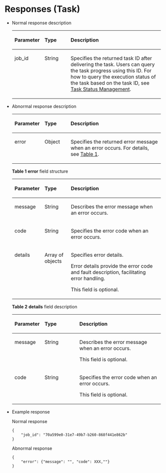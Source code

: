 # Responses \(Task\)<a name="EN-US_TOPIC_0022067714"></a>

-   Normal response description

    <a name="table757167711151"></a>
    <table><thead align="left"><tr id="row5251903911151"><th class="cellrowborder" valign="top" width="16.48%" id="mcps1.1.4.1.1"><p id="p2618376611151"><a name="p2618376611151"></a><a name="p2618376611151"></a>Parameter</p>
    </th>
    <th class="cellrowborder" valign="top" width="17.98%" id="mcps1.1.4.1.2"><p id="p4051029311151"><a name="p4051029311151"></a><a name="p4051029311151"></a>Type</p>
    </th>
    <th class="cellrowborder" valign="top" width="65.53999999999999%" id="mcps1.1.4.1.3"><p id="p6010832511151"><a name="p6010832511151"></a><a name="p6010832511151"></a>Description</p>
    </th>
    </tr>
    </thead>
    <tbody><tr id="row3693617411151"><td class="cellrowborder" valign="top" width="16.48%" headers="mcps1.1.4.1.1 "><p id="p3904008711151"><a name="p3904008711151"></a><a name="p3904008711151"></a>job_id</p>
    </td>
    <td class="cellrowborder" valign="top" width="17.98%" headers="mcps1.1.4.1.2 "><p id="p813044011151"><a name="p813044011151"></a><a name="p813044011151"></a>String</p>
    </td>
    <td class="cellrowborder" valign="top" width="65.53999999999999%" headers="mcps1.1.4.1.3 "><p id="p5458589811151"><a name="p5458589811151"></a><a name="p5458589811151"></a>Specifies the returned task ID after delivering the task. Users can query the task progress using this ID. For how to query the execution status of the task based on the task ID, see <a href="task-status-management.md">Task Status Management</a>.</p>
    </td>
    </tr>
    </tbody>
    </table>


-   Abnormal response description

    <a name="table6467239411151"></a>
    <table><thead align="left"><tr id="row2581079811151"><th class="cellrowborder" valign="top" width="16.55%" id="mcps1.1.4.1.1"><p id="p1029990211151"><a name="p1029990211151"></a><a name="p1029990211151"></a>Parameter</p>
    </th>
    <th class="cellrowborder" valign="top" width="17.86%" id="mcps1.1.4.1.2"><p id="p2898571411151"><a name="p2898571411151"></a><a name="p2898571411151"></a>Type</p>
    </th>
    <th class="cellrowborder" valign="top" width="65.59%" id="mcps1.1.4.1.3"><p id="p6614149111151"><a name="p6614149111151"></a><a name="p6614149111151"></a>Description</p>
    </th>
    </tr>
    </thead>
    <tbody><tr id="row5586052011151"><td class="cellrowborder" valign="top" width="16.55%" headers="mcps1.1.4.1.1 "><p id="p2840824911151"><a name="p2840824911151"></a><a name="p2840824911151"></a>error</p>
    </td>
    <td class="cellrowborder" valign="top" width="17.86%" headers="mcps1.1.4.1.2 "><p id="p1936686411151"><a name="p1936686411151"></a><a name="p1936686411151"></a>Object</p>
    </td>
    <td class="cellrowborder" valign="top" width="65.59%" headers="mcps1.1.4.1.3 "><p id="p2558244011151"><a name="p2558244011151"></a><a name="p2558244011151"></a>Specifies the returned error message when an error occurs. For details, see <a href="#table6409189311151">Table 1</a>.</p>
    </td>
    </tr>
    </tbody>
    </table>

    **Table  1** **error**  field structure

    <a name="table6409189311151"></a>
    <table><thead align="left"><tr id="row2324327311151"><th class="cellrowborder" valign="top" width="16.6%" id="mcps1.2.4.1.1"><p id="p365693111151"><a name="p365693111151"></a><a name="p365693111151"></a>Parameter</p>
    </th>
    <th class="cellrowborder" valign="top" width="17.919999999999998%" id="mcps1.2.4.1.2"><p id="p2777597711151"><a name="p2777597711151"></a><a name="p2777597711151"></a>Type</p>
    </th>
    <th class="cellrowborder" valign="top" width="65.48%" id="mcps1.2.4.1.3"><p id="p3526170111151"><a name="p3526170111151"></a><a name="p3526170111151"></a>Description</p>
    </th>
    </tr>
    </thead>
    <tbody><tr id="row3762550011151"><td class="cellrowborder" valign="top" width="16.6%" headers="mcps1.2.4.1.1 "><p id="p2776668011151"><a name="p2776668011151"></a><a name="p2776668011151"></a>message</p>
    </td>
    <td class="cellrowborder" valign="top" width="17.919999999999998%" headers="mcps1.2.4.1.2 "><p id="p3450864111151"><a name="p3450864111151"></a><a name="p3450864111151"></a>String</p>
    </td>
    <td class="cellrowborder" valign="top" width="65.48%" headers="mcps1.2.4.1.3 "><p id="p4373654211151"><a name="p4373654211151"></a><a name="p4373654211151"></a>Describes the error message when an error occurs.</p>
    </td>
    </tr>
    <tr id="row5808456411151"><td class="cellrowborder" valign="top" width="16.6%" headers="mcps1.2.4.1.1 "><p id="p722924311151"><a name="p722924311151"></a><a name="p722924311151"></a>code</p>
    </td>
    <td class="cellrowborder" valign="top" width="17.919999999999998%" headers="mcps1.2.4.1.2 "><p id="p4869780211151"><a name="p4869780211151"></a><a name="p4869780211151"></a>String</p>
    </td>
    <td class="cellrowborder" valign="top" width="65.48%" headers="mcps1.2.4.1.3 "><p id="p5220791411151"><a name="p5220791411151"></a><a name="p5220791411151"></a>Specifies the error code when an error occurs.</p>
    </td>
    </tr>
    <tr id="row152703448361"><td class="cellrowborder" valign="top" width="16.6%" headers="mcps1.2.4.1.1 "><p id="p6270164414368"><a name="p6270164414368"></a><a name="p6270164414368"></a>details</p>
    </td>
    <td class="cellrowborder" valign="top" width="17.919999999999998%" headers="mcps1.2.4.1.2 "><p id="p1527164413365"><a name="p1527164413365"></a><a name="p1527164413365"></a>Array of objects</p>
    </td>
    <td class="cellrowborder" valign="top" width="65.48%" headers="mcps1.2.4.1.3 "><p id="p6161120143914"><a name="p6161120143914"></a><a name="p6161120143914"></a>Specifies error details.</p>
    <p id="p12711744153618"><a name="p12711744153618"></a><a name="p12711744153618"></a>Error details provide the error code and fault description, facilitating error handling.</p>
    <p id="p1036024715422"><a name="p1036024715422"></a><a name="p1036024715422"></a>This field is optional.</p>
    </td>
    </tr>
    </tbody>
    </table>

    **Table  2** **details**  field description

    <a name="table13473121174414"></a>
    <table><thead align="left"><tr id="row1047321116442"><th class="cellrowborder" valign="top" width="20.03200320032003%" id="mcps1.2.4.1.1"><p id="p16841815164410"><a name="p16841815164410"></a><a name="p16841815164410"></a>Parameter</p>
    </th>
    <th class="cellrowborder" valign="top" width="23.492349234923495%" id="mcps1.2.4.1.2"><p id="p156848154441"><a name="p156848154441"></a><a name="p156848154441"></a>Type</p>
    </th>
    <th class="cellrowborder" valign="top" width="56.47564756475647%" id="mcps1.2.4.1.3"><p id="p2684915114416"><a name="p2684915114416"></a><a name="p2684915114416"></a>Description</p>
    </th>
    </tr>
    </thead>
    <tbody><tr id="row154741118449"><td class="cellrowborder" valign="top" width="20.03200320032003%" headers="mcps1.2.4.1.1 "><p id="p20684191534416"><a name="p20684191534416"></a><a name="p20684191534416"></a>message</p>
    </td>
    <td class="cellrowborder" valign="top" width="23.492349234923495%" headers="mcps1.2.4.1.2 "><p id="p136843156446"><a name="p136843156446"></a><a name="p136843156446"></a>String</p>
    </td>
    <td class="cellrowborder" valign="top" width="56.47564756475647%" headers="mcps1.2.4.1.3 "><p id="p186847153447"><a name="p186847153447"></a><a name="p186847153447"></a>Describes the error message when an error occurs.</p>
    <p id="p39751736204614"><a name="p39751736204614"></a><a name="p39751736204614"></a>This field is optional.</p>
    </td>
    </tr>
    <tr id="row1747410114445"><td class="cellrowborder" valign="top" width="20.03200320032003%" headers="mcps1.2.4.1.1 "><p id="p968411574417"><a name="p968411574417"></a><a name="p968411574417"></a>code</p>
    </td>
    <td class="cellrowborder" valign="top" width="23.492349234923495%" headers="mcps1.2.4.1.2 "><p id="p268510154449"><a name="p268510154449"></a><a name="p268510154449"></a>String</p>
    </td>
    <td class="cellrowborder" valign="top" width="56.47564756475647%" headers="mcps1.2.4.1.3 "><p id="p968518151442"><a name="p968518151442"></a><a name="p968518151442"></a>Specifies the error code when an error occurs.</p>
    <p id="p940013934613"><a name="p940013934613"></a><a name="p940013934613"></a>This field is optional.</p>
    </td>
    </tr>
    </tbody>
    </table>


-   Example response

    Normal response

    ```
    { 
        "job_id": "70a599e0-31e7-49b7-b260-868f441e862b"
    } 
    ```

    Abnormal response

    ```
    { 
        "error": {"message": "", "code": XXX,""}
    } 
    ```



